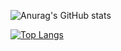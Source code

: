 ![Anurag's GitHub stats](https://github-readme-stats.vercel.app/api?username=cikzz&show_icons=true&theme=tokyonight&title_color=e26cff)

[![Top Langs](https://github-readme-stats.vercel.app/api/top-langs/?username=cikzz&langs_count=7&title_color=ffc86c)](https://github.com/anuraghazra/github-readme-stats)
